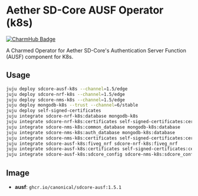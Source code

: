 # Aether SD-Core AUSF Operator (k8s)
[![CharmHub Badge](https://charmhub.io/sdcore-ausf-k8s/badge.svg)](https://charmhub.io/sdcore-ausf-k8s)

A Charmed Operator for Aether SD-Core's Authentication Server Function (AUSF) component for K8s. 

## Usage

```bash
juju deploy sdcore-ausf-k8s --channel=1.5/edge
juju deploy sdcore-nrf-k8s --channel=1.5/edge
juju deploy sdcore-nms-k8s --channel=1.5/edge
juju deploy mongodb-k8s --trust --channel=6/stable
juju deploy self-signed-certificates
juju integrate sdcore-nrf-k8s:database mongodb-k8s
juju integrate sdcore-nrf-k8s:certificates self-signed-certificates:certificates
juju integrate sdcore-nms-k8s:common_database mongodb-k8s:database
juju integrate sdcore-nms-k8s:auth_database mongodb-k8s:database
juju integrate sdcore-nms-k8s:certificates self-signed-certificates:certificates
juju integrate sdcore-ausf-k8s:fiveg_nrf sdcore-nrf-k8s:fiveg_nrf
juju integrate sdcore-ausf-k8s:certificates self-signed-certificates:certificates
juju integrate sdcore-ausf-k8s:sdcore_config sdcore-nms-k8s:sdcore_config
```

## Image

- **ausf**: `ghcr.io/canonical/sdcore-ausf:1.5.1`
